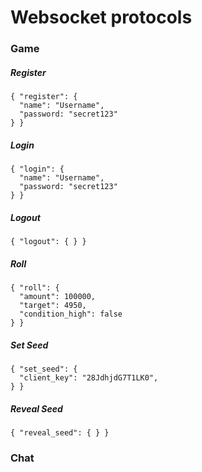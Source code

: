# Websocket protocols

### Game

##### Register
```
{ "register": { 
  "name": "Username",
  "password: "secret123"
} }
```

##### Login
```
{ "login": { 
  "name": "Username",
  "password: "secret123"
} }
```

##### Logout
```
{ "logout": { } }
```

##### Roll
```
{ "roll": { 
  "amount": 100000,
  "target": 4950,
  "condition_high": false
} }
```
##### Set Seed
```
{ "set_seed": { 
  "client_key": "28JdhjdG7T1LK0",
} }
```

##### Reveal Seed
```
{ "reveal_seed": { } }
```
### Chat

